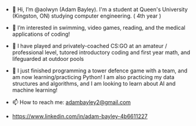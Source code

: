 - 👋 Hi, I’m @aolwyn (Adam Bayley). I'm a student at Queen's University (Kingston, ON) studying computer engineering. ( 4th year )

- 👀 I’m interested in swimming, video games, reading, and the medical applications of coding! 

- 🔨 I have  played and privately-coached CS:GO at an amateur / professional level, tutored introductory coding and first year math, and lifeguarded at outdoor pools

- 🌱 I just finished programming a tower defence game with a team, and am now learning/practicing Python! I am also practicing my data structures and algorithms, and I am looking to learn about AI and machine learning! 

- 📫 How to reach me: adambayley2@gmail.com
- https://www.linkedin.com/in/adam-bayley-4b6611227 

<!---
aolwyn/aolwyn is a ✨ special ✨ repository because its `README.md` (this file) appears on your GitHub profile.
You can click the Preview link to take a look at your changes.
--->
